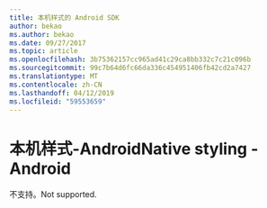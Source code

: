 ```yaml
---
title: 本机样式的 Android SDK
author: bekao
ms.author: bekao
ms.date: 09/27/2017
ms.topic: article
ms.openlocfilehash: 3b75362157cc965ad41c29ca8bb332c7c21c096b
ms.sourcegitcommit: 99c7b64d6fc66da336c454951406fb42cd2a7427
ms.translationtype: MT
ms.contentlocale: zh-CN
ms.lasthandoff: 04/12/2019
ms.locfileid: "59553659"
---
```

# <a name="native-styling---android"></a><span data-ttu-id="eed27-102">本机样式-Android</span><span class="sxs-lookup"><span data-stu-id="eed27-102">Native styling - Android</span></span>

<span data-ttu-id="eed27-103">不支持。</span><span class="sxs-lookup"><span data-stu-id="eed27-103">Not supported.</span></span>